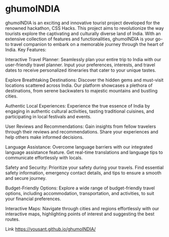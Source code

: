 # ghumoINDIA

ghumoINDIA is an exciting and innovative tourist project developed for the renowned hackathon, CSS Hacks. This project aims to revolutionize the way tourists explore the captivating and culturally diverse land of India. With an extensive collection of features and functionalities, ghumoINDIA is your go-to travel companion to embark on a memorable journey through the heart of India.
Key Features:

Interactive Travel Planner: Seamlessly plan your entire trip to India with our user-friendly travel planner. Input your preferences, interests, and travel dates to receive personalized itineraries that cater to your unique tastes.

Explore Breathtaking Destinations: Discover the hidden gems and must-visit locations scattered across India. Our platform showcases a plethora of destinations, from serene backwaters to majestic mountains and bustling cities.

Authentic Local Experiences: Experience the true essence of India by engaging in authentic cultural activities, tasting traditional cuisines, and participating in local festivals and events.

User Reviews and Recommendations: Gain insights from fellow travelers through their reviews and recommendations. Share your experiences and help others make informed decisions.

Language Assistance: Overcome language barriers with our integrated language assistance feature. Get real-time translations and language tips to communicate effortlessly with locals.

Safety and Security: Prioritize your safety during your travels. Find essential safety information, emergency contact details, and tips to ensure a smooth and secure journey.

Budget-Friendly Options: Explore a wide range of budget-friendly travel options, including accommodation, transportation, and activities, to suit your financial preferences.

Interactive Maps: Navigate through cities and regions effortlessly with our interactive maps, highlighting points of interest and suggesting the best routes.

Link
https://yousant.github.io/ghumoINDIA/
